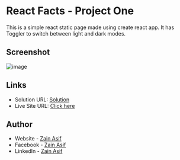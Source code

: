 # React Facts - Project One
This is a simple react static page made using  create react app.
It has Toggler to switch between light and dark modes.

## Screenshot 

![image](https://user-images.githubusercontent.com/98703238/211281114-efde2a47-f6ed-44ce-b520-0f38a3fba8f9.png)


## Links

- Solution URL: [Solution](https://github.com/ZainAsif767/React-Facts)
- Live Site URL: [Click here](https://react-js-page1.netlify.app)

## Author

- Website - [Zain Asif](www.github.com/zainasif767)
- Facebook - [Zain  Asif](https://www.facebook.com/S.Zain.Asif/)
- LinkedIn - [Zain Asif](https://www.linkedin.com/in/zain-asif-614337233)
